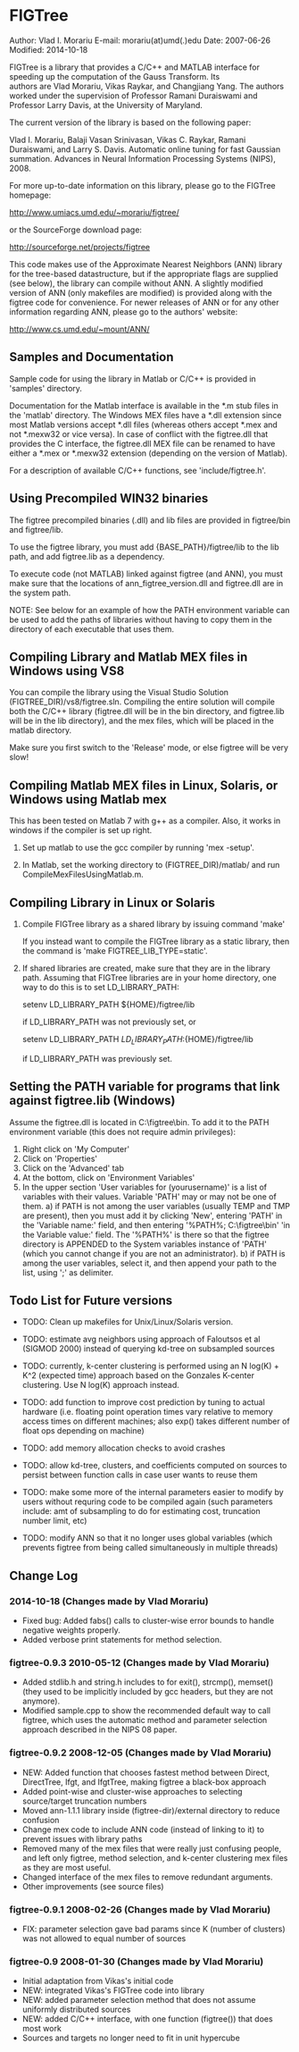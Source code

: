 FIGTree
=======

Author: Vlad I. Morariu
E-mail: morariu(at)umd(.)edu
Date:     2007-06-26
Modified: 2014-10-18

FIGTree is a library that provides a C/C++ and MATLAB interface
for speeding up the computation of the Gauss Transform.  Its  
authors are Vlad Morariu, Vikas Raykar, and Changjiang Yang.  The 
authors worked under the supervision of Professor Ramani Duraiswami 
and Professor Larry Davis, at the University of Maryland.

The current version of the library is based on the following paper:

Vlad I. Morariu, Balaji Vasan Srinivasan, Vikas C. Raykar, 
Ramani Duraiswami, and Larry S. Davis. Automatic online tuning for 
fast Gaussian summation. Advances in Neural Information Processing 
Systems (NIPS), 2008.

For more up-to-date information on this library, please go to the 
FIGTree homepage: 

http://www.umiacs.umd.edu/~morariu/figtree/ 

or the SourceForge download page: 

http://sourceforge.net/projects/figtree

This code makes use of the Approximate Nearest Neighbors (ANN) library
for the tree-based datastructure, but if the appropriate flags are
supplied (see below), the library can compile without ANN.  A slightly
modified version of ANN (only makefiles are modified) is provided along 
with the figtree code for convenience.  For newer releases of ANN or for 
any other information regarding ANN, please go to the authors' website:

http://www.cs.umd.edu/~mount/ANN/


Samples and Documentation
-------------------------

Sample code for using the library in Matlab or C/C++ is provided in
'samples' directory.

Documentation for the Matlab interface is available in the *.m stub
files in the 'matlab' directory.  The Windows MEX files have a *.dll
extension since most Matlab versions accept *.dll files (whereas
others accept *.mex and not *.mexw32 or vice versa).  In case of
conflict with the figtree.dll that provides the C interface, the 
figtree.dll MEX file can be renamed to have either a *.mex or *.mexw32
extension (depending on the version of Matlab).

For a description of available C/C++ functions, see 'include/figtree.h'.


Using Precompiled WIN32 binaries
--------------------------------

The figtree precompiled binaries (.dll) and lib files are provided in 
figtree/bin and figtree/lib.

To use the figtree library, you must add {BASE_PATH}/figtree/lib to the 
lib path, and add figtree.lib as a dependency.

To execute code (not MATLAB) linked against figtree (and ANN), you must 
make sure that the locations of ann_figtree_version.dll and figtree.dll 
are in the system path.

NOTE: See below for an example of how the PATH environment variable can 
be used to add the paths of libraries without having to copy them in
the directory of each executable that uses them.



Compiling Library and Matlab MEX files in Windows using VS8
-----------------------------------------------------------

You can compile the library using the Visual Studio Solution
(FIGTREE_DIR)/vs8/figtree.sln.  Compiling the entire solution will 
compile both the C/C++ library (figtree.dll will be in the bin 
directory, and figtree.lib will be in the lib directory), and the mex
files, which will be placed in the matlab directory.

Make sure you first switch to the 'Release' mode, or else figtree will
be very slow!



Compiling Matlab MEX files in Linux, Solaris, or Windows using Matlab mex
-------------------------------------------------------------------------

This has been tested on Matlab 7 with g++ as a compiler.  Also, it works
in windows if the compiler is set up right.

1. Set up matlab to use the gcc compiler by running 'mex -setup'.

2. In Matlab, set the working directory to (FIGTREE_DIR)/matlab/ and run
   CompileMexFilesUsingMatlab.m.



Compiling Library in Linux or Solaris
-------------------------------------

1. Compile FIGTree library as a shared library by issuing command 'make'
   
   If you instead want to compile the FIGTree library as a static library, 
   then the command is 'make FIGTREE_LIB_TYPE=static'.

2. If shared libraries are created, make sure that they are
   in the library path.  Assuming that FIGTree libraries are 
   in your home directory, one way to do this is to set LD_LIBRARY_PATH:
    
   setenv LD_LIBRARY_PATH ${HOME}/figtree/lib

   if LD_LIBRARY_PATH was not previously set, or

   setenv LD_LIBRARY_PATH ${LD_LIBRARY_PATH}:${HOME}/figtree/lib

   if LD_LIBRARY_PATH was previously set.



Setting the PATH variable for programs that link against figtree.lib (Windows)
------------------------------------------------------------------------------

Assume the figtree.dll is located in 
C:\figtree\bin.  To add it to the PATH environment variable (this
does not require admin privileges):

1. Right click on 'My Computer'
2. Click on 'Properties'
3. Click on the 'Advanced' tab
4. At the bottom, click on 'Environment Variables'
5. In the upper section 'User variables for (yourusername)' is a 
   list of variables with their values.  Variable 'PATH' may or may
   not be one of them.
   a) if PATH is not among the user variables (usually TEMP and TMP are 
      present), then you must add it by clicking 'New', entering 'PATH'
      in the 'Variable name:' field, and then entering 
      '%PATH%; C:\figtree\bin' 'in the Variable value:' field.
      The '%PATH%' is there so that the figtree directory is APPENDED to the
      System variables instance of 'PATH' (which you cannot change if you are
      not an administrator).
   b) if PATH is among the user variables, select it, and then append your
      path to the list, using ';' as delimiter.  




Todo List for Future versions
-----------------------------

- TODO: Clean up makefiles for Unix/Linux/Solaris version.

- TODO: estimate avg neighbors using approach of Faloutsos et 
          al (SIGMOD 2000) instead of querying kd-tree on subsampled
          sources
- TODO: currently, k-center clustering is performed using an
          N log(K) + K^2 (expected time) approach based on the Gonzales 
          K-center clustering.  Use N log(K) approach instead.
- TODO: add function to improve cost prediction by tuning to actual 
          hardware (i.e. floating point operation times vary relative 
          to memory access times on different machines; also exp() 
          takes different number of float ops depending on machine)
- TODO: add memory allocation checks to avoid crashes
- TODO: allow kd-tree, clusters, and coefficients computed on sources 
          to persist between function calls in case user wants to reuse 
          them
- TODO: make some more of the internal parameters easier to modify by 
          users without requring code to be compiled again (such 
          parameters include: amt of subsampling to do for 
          estimating cost, truncation number limit, etc)
- TODO: modify ANN so that it no longer uses global variables (which
          prevents figtree from being
          called simultaneously in multiple threads)

Change Log
----------

### 2014-10-18 (Changes made by Vlad Morariu)

- Fixed bug: Added fabs() calls to cluster-wise error bounds to handle
    negative weights properly.
- Added verbose print statements for method selection.


### figtree-0.9.3  2010-05-12  (Changes made by Vlad Morariu)

- Added stdlib.h and string.h includes to for exit(), strcmp(),
    memset() (they used to be implicitly included by gcc headers, but
    they are not anymore).
- Modified sample.cpp to show the recommended default way to call 
    figtree, which uses the automatic method and parameter selection
    approach described in the NIPS 08 paper.


### figtree-0.9.2  2008-12-05  (Changes made by Vlad Morariu)  

- NEW: Added function that chooses fastest method between Direct, 
    DirectTree, Ifgt, and IfgtTree, making figtree a black-box approach
- Added point-wise and cluster-wise approaches to selecting 
    source/target truncation numbers
- Moved ann-1.1.1 library inside (figtree-dir)/external directory to 
    reduce confusion
- Change mex code to include ANN code (instead of linking to it) to
    prevent issues with library paths
- Removed many of the mex files that were really just confusing people, 
    and left only figtree, method selection, and k-center clustering
    mex files as they are most useful.
- Changed interface of the mex files to remove redundant arguments.
- Other improvements (see source files)


### figtree-0.9.1  2008-02-26  (Changes made by Vlad Morariu)

- FIX:  parameter selection gave bad params since K (number of 
        clusters) was not allowed to equal number of sources


### figtree-0.9    2008-01-30   (Changes made by Vlad Morariu)

- Initial adaptation from Vikas's initial code
- NEW:  integrated Vikas's FIGTree code into library
- NEW:  added parameter selection method that does not assume uniformly 
    distributed sources
- NEW:  added C/C++ interface, with one function (figtree()) that does
    most work
- Sources and targets no longer need to fit in unit hypercube

